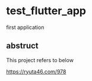 # test_flutter_app

first application

## abstruct

This project refers to below

https://ryuta46.com/978